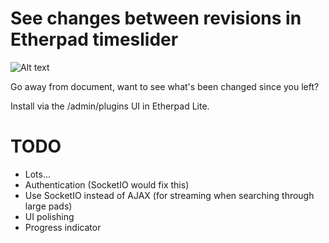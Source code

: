 # See changes between revisions in Etherpad timeslider

![Alt text](http://imgur.com/5dqPPFj)

Go away from document, want to see what's been changed since you left?

Install via the /admin/plugins UI in Etherpad Lite.

# TODO

* Lots...
* Authentication (SocketIO would fix this)
* Use SocketIO instead of AJAX (for streaming when searching through large pads)
* UI polishing
* Progress indicator
